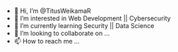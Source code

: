 - 👋 Hi, I’m @TitusWeikamaR
- 👀 I’m interested in Web Development || Cybersecurity
- 🌱 I’m currently learning Security || Data Science
- 💞️ I’m looking to collaborate on ...
- 📫 How to reach me ...

<!---
TitusWeikamaR/TitusWeikamaR is a ✨ special ✨ repository because its `README.md` (this file) appears on your GitHub profile.
You can click the Preview link to take a look at your changes.
--->
